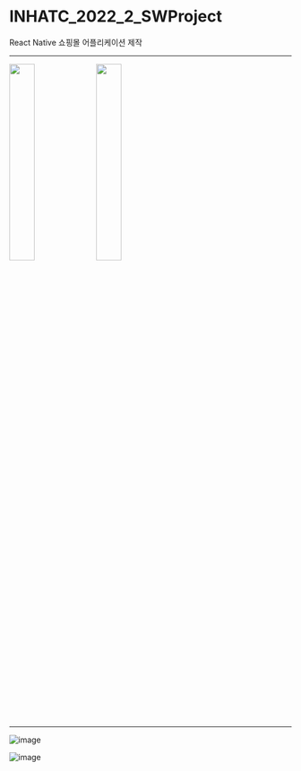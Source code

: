 # INHATC_2022_2_SWProject

React Native 쇼핑몰 어플리케이션 제작

* * *


<img src = "https://github.com/startedourmission/INHATC_2022_2_SWProject/assets/53049011/a191d16d-c684-4819-b858-c3cd570c66ad" width="30%" height="30%"> 
<img src = "https://github.com/startedourmission/INHATC_2022_2_SWProject/assets/53049011/f46fb09d-0183-400d-8d00-7e309516f2ad" width="30%" height="30%"> 


<hr>

 ![image](https://github.com/startedourmission/INHATC_2022_2_SWProject/assets/53049011/a1ccd619-774c-437f-abba-d38e75d6c372)


![image](https://github.com/startedourmission/INHATC_2022_2_SWProject/assets/53049011/4511d20d-4f31-4e13-8ac4-63d149b0e578)
